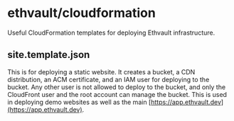 # ethvault/cloudformation

Useful CloudFormation templates for deploying Ethvault infrastructure.

## site.template.json

This is for deploying a static website. It creates a bucket, a CDN distribution, an ACM certificate,
and an IAM user for deploying to the bucket. Any other user is not allowed to deploy to the bucket, and only the CloudFront user and the root account can manage the bucket. This is used
in deploying demo websites as well as the main [https://app.ethvault.dev](https://app.ethvault.dev).
